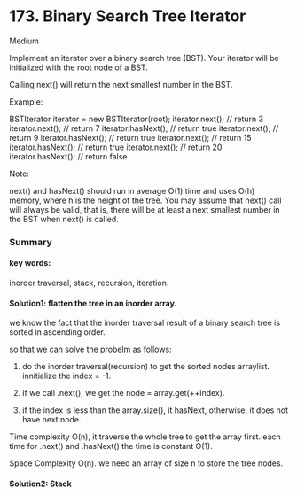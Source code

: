 # 173. Binary Search Tree Iterator

Medium
 
Implement an iterator over a binary search tree (BST). Your iterator will be initialized with the root node of a BST.

Calling next() will return the next smallest number in the BST.

 

Example:



BSTIterator iterator = new BSTIterator(root);
iterator.next();    // return 3
iterator.next();    // return 7
iterator.hasNext(); // return true
iterator.next();    // return 9
iterator.hasNext(); // return true
iterator.next();    // return 15
iterator.hasNext(); // return true
iterator.next();    // return 20
iterator.hasNext(); // return false
 

Note:

next() and hasNext() should run in average O(1) time and uses O(h) memory, where h is the height of the tree.
You may assume that next() call will always be valid, that is, there will be at least a next smallest number in the BST when next() is called.


### Summary 

#### key words: 

inorder traversal, stack, recursion, iteration.

#### Solution1: flatten the tree in an inorder array.

we know the fact that the inorder traversal result of a binary search tree is sorted in ascending order.

so that we can solve the probelm as follows:

1. do the inorder traversal(recursion) to get the sorted nodes arraylist. innitialize the index = -1.

2. if we call .next(), we get the node = array.get(++index).

3. if the index is less than the array.size(), it hasNext, otherwise, it does not have next node.

Time complexity O(n), it traverse the whole tree to get the array first. each time for .next() and .hasNext() the time is constant O(1).

Space Complexity O(n). we need an array of size n to store the tree nodes.

#### Solution2: Stack



